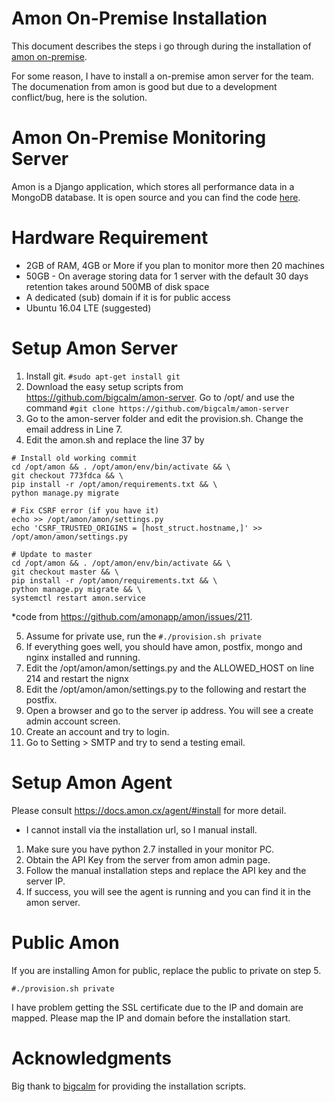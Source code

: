 # Amon On-Premise Installation
This document describes the steps i go through during the installation of [amon on-premise](https://docs.amon.cx/onpremise/).

For some reason, I have to install a on-premise amon server for the team. The documenation from amon is good but due to a development conflict/bug, here is the solution.

# Amon On-Premise Monitoring Server
Amon is a Django application, which stores all performance data in a MongoDB database. It is open source and you can find the code [here](https://github.com/amonapp/amon).

# Hardware Requirement 
* 2GB of RAM, 4GB or More if you plan to monitor more then 20 machines
* 50GB - On average storing data for 1 server with the default 30 days retention takes around 500MB of disk space
* A dedicated (sub) domain if it is for public access
* Ubuntu 16.04 LTE (suggested)

# Setup Amon Server
1.	Install git. 
```#sudo apt-get install git```
2.	Download the easy setup scripts from https://github.com/bigcalm/amon-server. Go to /opt/ and use the command 
```#git clone https://github.com/bigcalm/amon-server```
3.	Go to the amon-server folder and edit the provision.sh. Change the email address in Line 7.
4.	Edit the amon.sh and replace the line 37 by  
```
# Install old working commit
cd /opt/amon && . /opt/amon/env/bin/activate && \
git checkout 773fdca && \
pip install -r /opt/amon/requirements.txt && \
python manage.py migrate

# Fix CSRF error (if you have it)
echo >> /opt/amon/amon/settings.py
echo 'CSRF_TRUSTED_ORIGINS = [host_struct.hostname,]' >> /opt/amon/amon/settings.py

# Update to master
cd /opt/amon && . /opt/amon/env/bin/activate && \
git checkout master && \
pip install -r /opt/amon/requirements.txt && \
python manage.py migrate && \
systemctl restart amon.service
```
*code from https://github.com/amonapp/amon/issues/211. 

5.	Assume for private use, run the ```#./provision.sh private```
6.	If everything goes well, you should have amon, postfix, mongo and nginx installed and running.
7.	Edit the /opt/amon/amon/settings.py and the ALLOWED_HOST on line 214 and restart the nignx
8.	Edit the /opt/amon/amon/settings.py to the following and restart the postfix.
9.	Open a browser and go to the server ip address. You will see a create admin account screen.
10.	Create an account and try to login.
11.	Go to Setting > SMTP and try to send a testing email.

# Setup Amon Agent
Please consult https://docs.amon.cx/agent/#install for more detail.
* I cannot install via the installation url, so I manual install.
1.	Make sure you have python 2.7 installed in your monitor PC.
2.	Obtain the API Key from the server from amon admin page.
3.	Follow the manual installation steps and replace the API key and the server IP.
4.	If success, you will see the agent is running and you can find it in the amon server.

# Public Amon
If you are installing Amon for public, replace the public to private on step 5. 
```
#./provision.sh private
```
I have problem getting the SSL certificate due to the IP and domain are mapped. Please map the IP and domain before the installation start.



# Acknowledgments
Big thank to [bigcalm](https://github.com/bigcalm/) for providing the installation scripts.

